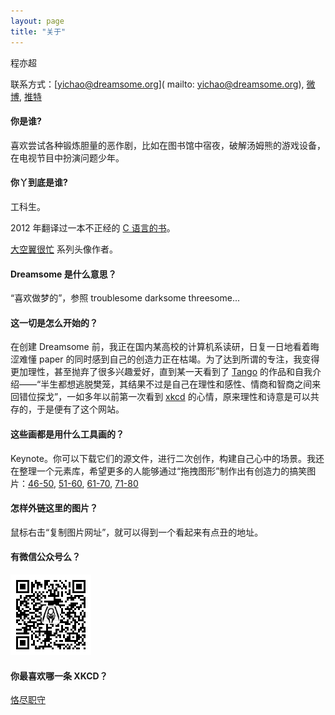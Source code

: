 ```yaml
---
layout: page
title: "关于"
---
```


程亦超

联系方式：[yichao@dreamsome.org]( mailto: yichao@dreamsome.org), [微博](http://weibo.com/onesuper), [推特](http://twitter.com/onesuper0)


<div class="faq">
<h4>你是谁?</h4>
<p>喜欢尝试各种锻炼胆量的恶作剧，比如在图书馆中宿夜，破解汤姆熊的游戏设备，在电视节目中扮演问题少年。</p>

<h4>你丫到底是谁?</h4>
<p>工科生。</p>
<p>2012 年翻译过一本不正经的 <a href="http://www.amazon.cn/gp/product/B00FG1RW6I">C 语言的书</a>。</p>
<p> <a href="">大空翼很忙</a> 系列头像作者。</p>

<h4>Dreamsome 是什么意思？</h4>
<p>“喜欢做梦的”，参照 troublesome darksome threesome...</p>

<h4>这一切是怎么开始的？</h4>
<p>在创建 Dreamsome 前，我正在国内某高校的计算机系读研，日复一日地看着晦涩难懂 paper 的同时感到自己的创造力正在枯竭。为了达到所谓的专注，我变得更加理性，甚至抛弃了很多兴趣爱好，直到某一天看到了 <a href="http://weibo.com/u/1717122750/">Tango</a> 的作品和自我介绍——“半生都想逃脱樊笼，其结果不过是自己在理性和感性、情商和智商之间来回错位探戈”，一如多年以前第一次看到 <a href="http://xkcd.com/">xkcd</a> 的心情，原来理性和诗意是可以共存的，于是便有了这个网站。</p>

<h4>这些画都是用什么工具画的？</h4>
<p>Keynote。你可以下载它们的源文件，进行二次创作，构建自己心中的场景。我还在整理一个元素库，希望更多的人能够通过“拖拽图形”制作出有创造力的搞笑图片：<a href="/src/46_50.key">46-50</a>, <a href="/src/51_60.key">51-60</a>, <a href="/src/61_70.key">61-70</a>, <a href="/src/71_80.key">71-80</a></p>

<h4>怎样外链这里的图片？</h4>
<p>鼠标右击“复制图片网址”，就可以得到一个看起来有点丑的地址。</p>

<h4 id="wechat">有微信公众号么？</h4>
<p><img src="/images/wechat.jpg" width="129"/></p>

<h4>你最喜欢哪一条 XKCD？</h4>
<p><a href="https://xkcd.com/705/">恪尽职守</a></p>



</div>


